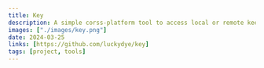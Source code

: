 ```yaml
---
title: Key
description: A simple corss-platform tool to access local or remote keepass databases fast. Including a cli and raycast extension.
images: ["./images/key.png"]
date: 2024-03-25
links: [https://github.com/luckydye/key]
tags: [project, tools]
---
```

